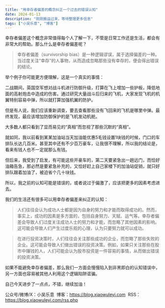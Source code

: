 ```yaml
---
title: "用幸存者偏差的概念纠正一个过去的错误认知"
date: 2024-01-13
description: "刚刚搬运过来，等待整理更多信息"
tags: ["小吴乐意", "博客"]
---
```


幸存者偏差这个概念非常值得每个人了解一下，不管是日常工作还是生活，都会有非常大的帮助。那么什么是幸存者偏差呢？

> 幸存者偏差（survivorship bias）是一种逻辑谬误，属于选择偏差的一种。当过度关注“幸存”的人事物，从而造成忽略那些没有幸存的，便会得出错误的结论。
> 

举个例子你可能更方便理解，这是一个真实的事情：

二战期间，英国空军想对战斗机进行防御升级，打算在飞上增加一些护板，降低地面的高射炮击中造成的伤害。通过研究大量战斗后归来的飞机，大家发现飞机的机翼特别容易中弹，所以就打算加强机翼的防护。

但是有人说，我们应该重新调查，要去查看那些没有飞回来的飞机是哪里中弹。最终发现，最应该增加防御保护的是飞机发动机舱。

大多数人都只看到了显而易见的“真相”而忽视了那些沉默的“真相”。

就如同，我以前看到某某加油站当天加油能优惠5毛钱设置1块钱的时候，门口的车排队长达几百米。甚至其中还有不少百万豪车，让我很不理解，所以我的结论是，看来有钱人也不一定就那么有钱。

但后来，我受到了启发，有可能这些开豪车的，第二天要紧急出一趟远门，而恰好油箱告急，那必然是要紧急补充的，又恰好赶上自己家楼下的加油站促销，就只好排队跟着加油了，被迫省个几十块钱。

所以，我之前的认知可能是错误的，或者说过于偏激了，应该把更多的因素考虑进去。

我们的生活还有很多可以用幸存者偏差来纠正的认知：

> 人们往往会认为成功人士都是因为自身的努力和才能而取得成功的。然而，事实上，成功的因素是多方面的，包括自身努力、天赋、运气等。幸存者偏差会导致人们过度关注成功人士的努力和才能，而忽略了其他因素的影响。这可能会导致人们产生过度乐观的心理，认为只要努力就可以成功。
> 

> 在进行投资决策时，人们往往会关注那些成功的企业，而忽略了那些失败的企业。这可能会导致人们做出错误的投资决策。例如，如果只关注那些在股市中赚钱的人，人们可能会认为股市投资是一件容易的事情，从而做出错误的投资决策。
> 

如果不能避免幸存者偏差，那么我们一方面会慢慢陷入到非黑即白的认知错误中，另一方面也容易被其他人利用这个逻辑陷阱诓骗。

自己今天进步了一点点，不错，继续加油！

公众号/微博/X：小吴乐意
 博客：https://blog.xiaowuleyi.com
 RSS：https://blog.xiaowuleyi.com/rss.php
